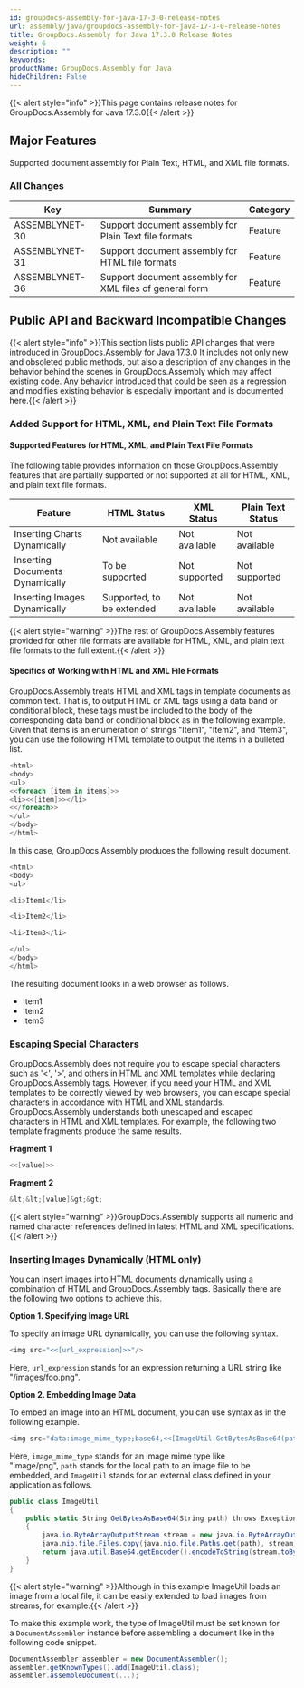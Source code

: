 ```yaml
---
id: groupdocs-assembly-for-java-17-3-0-release-notes
url: assembly/java/groupdocs-assembly-for-java-17-3-0-release-notes
title: GroupDocs.Assembly for Java 17.3.0 Release Notes
weight: 6
description: ""
keywords: 
productName: GroupDocs.Assembly for Java
hideChildren: False
---
```

{{< alert style="info" >}}This page contains release notes for GroupDocs.Assembly for Java 17.3.0{{< /alert >}}

## Major Features

Supported document assembly for Plain Text, HTML, and XML file formats.

### All Changes

| Key | Summary | Category |
| --- | --- | --- |
| ASSEMBLYNET-30 | Support document assembly for Plain Text file formats | Feature |
| ASSEMBLYNET-31 | Support document assembly for HTML file formats | Feature |
| ASSEMBLYNET-36 | Support document assembly for XML files of general form | Feature |

## Public API and Backward Incompatible Changes

{{< alert style="info" >}}This section lists public API changes that were introduced in GroupDocs.Assembly for Java 17.3.0 It includes not only new and obsoleted public methods, but also a description of any changes in the behavior behind the scenes in GroupDocs.Assembly which may affect existing code. Any behavior introduced that could be seen as a regression and modifies existing behavior is especially important and is documented here.{{< /alert >}}

### Added Support for HTML, XML, and Plain Text File Formats

#### Supported Features for HTML, XML, and Plain Text File Formats

The following table provides information on those GroupDocs.Assembly features that are partially supported or not supported at all for HTML, XML, and plain text file formats.

| Feature | HTML Status | XML Status | Plain Text Status |
| --- | --- | --- | --- |
| Inserting Charts Dynamically | Not available | Not available | Not available |
| Inserting Documents Dynamically | To be supported | Not supported | Not supported |
| Inserting Images Dynamically | Supported, to be extended | Not available | Not available |

{{< alert style="warning" >}}The rest of GroupDocs.Assembly features provided for other file formats are available for HTML, XML, and plain text file formats to the full extent.{{< /alert >}}

#### Specifics of Working with HTML and XML File Formats

GroupDocs.Assembly treats HTML and XML tags in template documents as common text. That is, to output HTML or XML tags using a data band or conditional block, these tags must be included to the body of the corresponding data band or conditional block as in the following example. Given that items is an enumeration of strings "Item1", "Item2", and "Item3", you can use the following HTML template to output the items in a bulleted list.

```csharp
<html>
<body>
<ul>
<<foreach [item in items]>>
<li><<[item]>></li>
<</foreach>>
</ul>
</body>
</html>

```

In this case, GroupDocs.Assembly produces the following result document.

```csharp
<html>
<body>
<ul>

<li>Item1</li>

<li>Item2</li>

<li>Item3</li>

</ul>
</body>
</html>

```

The resulting document looks in a web browser as follows.

*   Item1
*   Item2
*   Item3

### Escaping Special Characters

GroupDocs.Assembly does not require you to escape special characters such as '<', '>', and others in HTML and XML templates while declaring GroupDocs.Assembly tags. However, if you need your HTML and XML templates to be correctly viewed by web browsers, you can escape special characters in accordance with HTML and XML standards. GroupDocs.Assembly understands both unescaped and escaped characters in HTML and XML templates. For example, the following two template fragments produce the same results.

**Fragment 1**

```csharp
<<[value]>>

```

**Fragment 2**

```csharp
&lt;&lt;[value]&gt;&gt;

```

{{< alert style="warning" >}}GroupDocs.Assembly supports all numeric and named character references defined in latest HTML and XML specifications.{{< /alert >}}

### Inserting Images Dynamically (HTML only)

You can insert images into HTML documents dynamically using a combination of HTML and GroupDocs.Assembly tags. Basically there are the following two options to achieve this.

**Option 1. Specifying Image URL**

To specify an image URL dynamically, you can use the following syntax.

```csharp
<img src="<<[url_expression]>>"/>

```

Here, `url_expression` stands for an expression returning a URL string like "/images/foo.png".

**Option 2. Embedding Image Data**

To embed an image into an HTML document, you can use syntax as in the following example.

```csharp
<img src="data:image_mime_type;base64,<<[ImageUtil.GetBytesAsBase64(path)]>>"/>

```

Here, `image_mime_type` stands for an image mime type like "image/png", `path` stands for the local path to an image file to be embedded, and `ImageUtil` stands for an external class defined in your application as follows.

```csharp
public class ImageUtil
{
    public static String GetBytesAsBase64(String path) throws Exception
    {
        java.io.ByteArrayOutputStream stream = new java.io.ByteArrayOutputStream();
        java.nio.file.Files.copy(java.nio.file.Paths.get(path), stream);
        return java.util.Base64.getEncoder().encodeToString(stream.toByteArray());
    }
} 

```

{{< alert style="warning" >}}Although in this example ImageUtil loads an image from a local file, it can be easily extended to load images from streams, for example.{{< /alert >}}

To make this example work, the type of ImageUtil must be set known for a `DocumentAssembler` instance before assembling a document like in the following code snippet.

```csharp
DocumentAssembler assembler = new DocumentAssembler();
assembler.getKnownTypes().add(ImageUtil.class);
assembler.assembleDocument(...);
```
